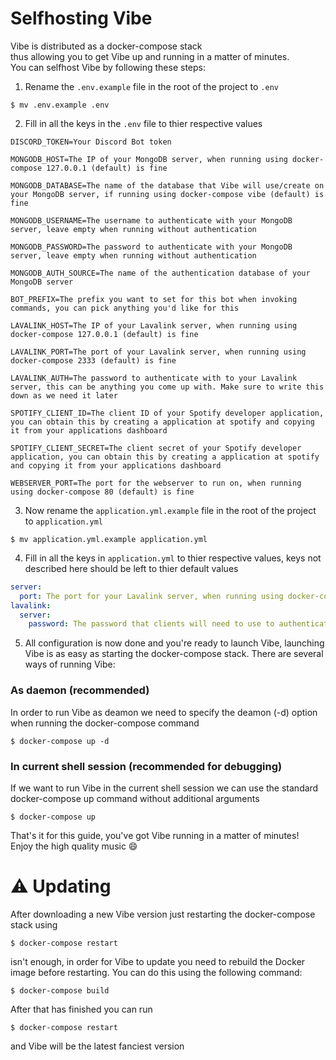 # Selfhosting Vibe
Vibe is distributed as a docker-compose stack \
thus allowing you to get Vibe up and running in a matter of minutes. \
You can selfhost Vibe by following these steps:

1. Rename the `.env.example` file in the root of the project to `.env`
```shell
$ mv .env.example .env
```

2. Fill in all the keys in the `.env` file to thier respective values
```
DISCORD_TOKEN=Your Discord Bot token

MONGODB_HOST=The IP of your MongoDB server, when running using docker-compose 127.0.0.1 (default) is fine

MONGODB_DATABASE=The name of the database that Vibe will use/create on your MongoDB server, if running using docker-compose vibe (default) is fine

MONGODB_USERNAME=The username to authenticate with your MongoDB server, leave empty when running without authentication

MONGODB_PASSWORD=The password to authenticate with your MongoDB server, leave empty when running without authentication

MONGODB_AUTH_SOURCE=The name of the authentication database of your MongoDB server

BOT_PREFIX=The prefix you want to set for this bot when invoking commands, you can pick anything you'd like for this

LAVALINK_HOST=The IP of your Lavalink server, when running using docker-compose 127.0.0.1 (default) is fine

LAVALINK_PORT=The port of your Lavalink server, when running using docker-compose 2333 (default) is fine

LAVALINK_AUTH=The password to authenticate with to your Lavalink server, this can be anything you come up with. Make sure to write this down as we need it later

SPOTIFY_CLIENT_ID=The client ID of your Spotify developer application, you can obtain this by creating a application at spotify and copying it from your applications dashboard

SPOTIFY_CLIENT_SECRET=The client secret of your Spotify developer application, you can obtain this by creating a application at spotify and copying it from your applications dashboard

WEBSERVER_PORT=The port for the webserver to run on, when running using docker-compose 80 (default) is fine
```

3. Now rename the `application.yml.example` file in the root of the project to `application.yml`
```shell
$ mv application.yml.example application.yml
```

4. Fill in all the keys in `application.yml` to thier respective values, keys not described here should be left to thier default values
```yml
server:
  port: The port for your Lavalink server, when running using docker-compose leave this to 2333 (default)
lavalink:
  server:
    password: The password that clients will need to use to authenticate to the Lavalink server, set this to the password you chose in step 2
```

5. All configuration is now done and you're ready to launch Vibe, launching Vibe is as easy as starting the docker-compose stack. There are several ways of running Vibe:

### As daemon (recommended)
In order to run Vibe as deamon we need to specify the deamon (-d) option when running the docker-compose command
```shell
$ docker-compose up -d
```

### In current shell session (recommended for debugging)
If we want to run Vibe in the current shell session we can use the standard docker-compose up command without additional arguments
```shell
$ docker-compose up
```

That's it for this guide, you've got Vibe running in a matter of minutes! \
Enjoy the high quality music :smile:

# :warning: Updating
After downloading a new Vibe version just restarting the docker-compose stack using
```shell
$ docker-compose restart
```
isn't enough, in order for Vibe to update you need to rebuild the Docker image before restarting. You can do this using the following command:
```shell
$ docker-compose build
```
After that has finished you can run
```shell
$ docker-compose restart
```
and Vibe will be the latest fanciest version